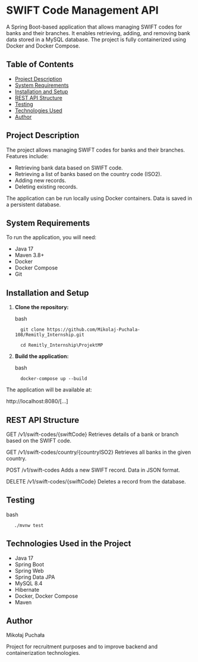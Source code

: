 # SWIFT Code Management API

A Spring Boot-based application that allows managing SWIFT codes for banks and their branches. It enables retrieving, adding, and removing bank data stored in a MySQL database. The project is fully containerized using Docker and Docker Compose.

## Table of Contents

- [Project Description](#project-description)
- [System Requirements](#system-requirements)
- [Installation and Setup](#installation-and-setup)
- [REST API Structure](#rest-api-structure)
- [Testing](#testing)
- [Technologies Used](#technologies-used)
- [Author](#author)

## Project Description

The project allows managing SWIFT codes for banks and their branches. Features include:
- Retrieving bank data based on SWIFT code.
- Retrieving a list of banks based on the country code (ISO2).
- Adding new records.
- Deleting existing records.

The application can be run locally using Docker containers. Data is saved in a persistent database.

## System Requirements

To run the application, you will need:

- Java 17
- Maven 3.8+
- Docker
- Docker Compose
- Git

## Installation and Setup

1. **Clone the repository:**
   
      bash
      
         git clone https://github.com/Mikolaj-Puchala-108/Remitly_Internship.git
      
         cd Remitly_Internship\ProjektMP

2. **Build the application:**
   
      bash
      
         docker-compose up --build
   
The application will be available at:

   http://localhost:8080/[...]

## REST API Structure

GET /v1/swift-codes/{swiftCode}
   Retrieves details of a bank or branch based on the SWIFT code.

GET /v1/swift-codes/country/{countryISO2}
   Retrieves all banks in the given country.

POST /v1/swift-codes
   Adds a new SWIFT record. Data in JSON format.

DELETE /v1/swift-codes/{swiftCode}
   Deletes a record from the database.
## Testing

   bash
   
       ./mvnw test

## Technologies Used in the Project

- Java 17
- Spring Boot
- Spring Web
- Spring Data JPA
- MySQL 8.4
- Hibernate
- Docker, Docker Compose
- Maven

## Author

Mikołaj Puchała

Project for recruitment purposes and to improve backend and containerization technologies.
